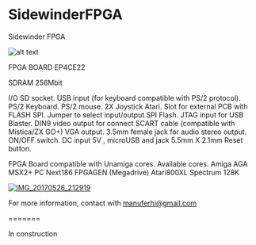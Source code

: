 # SidewinderFPGA
Sidewinder FPGA

![alt text](https://i.postimg.cc/pr5QGMW4/IMG-20181014-200007.jpg)

FPGA BOARD EP4CE22 

SDRAM 256Mbit

I/O
SD socket.
USB input (for keyboard compatible with PS/2 protocol).
PS/2 Keyboard.
PS/2 mouse.
2X Joystick Atari.
Slot for external PCB with FLASH SPI.
Jumper to select input/output SPI Flash.
JTAG input for USB Blaster.
DIN9 video output for connect SCART cable (compatible with Mistica/ZX GO+)
VGA output.
3.5mm female jack for audio stereo output.
ON/OFF switch.
DC input 5V , microUSB and jack 5.5mm X 2.1mm
Reset button.

FPGA Board compatible with Unamiga cores.
Available cores.
	Amiga AGA
	MSX2+
	PC Next186
	FPGAGEN (Megadrive)
	Atari800XL
	Spectrum 128K
	




<a href='https://postimg.org/image/gi1a48ghb/' target='_blank'><img src='https://i.postimg.cc/NjcVHpbB/IMG-20181014-200055.jpg' border='0' alt='IMG_20170526_212919'/></a>






For more information, contact with manuferhi@gmail.com

=======

In construction

